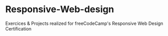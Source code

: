 # Responsive-Web-design
Exercices &amp; Projects realized for freeCodeCamp's Responsive Web Design Certification
